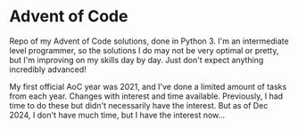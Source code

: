 # Advent of Code

Repo of my Advent of Code solutions, done in Python 3. I'm an intermediate level programmer, so the solutions I do may not be very optimal or pretty, but I'm improving on my skills day by day. Just don't expect anything incredibly advanced!

My first official AoC year was 2021, and I've done a limited amount of tasks from each year. Changes with interest and time available. Previously, I had time to do these but didn't necessarily have the interest. But as of Dec 2024, I don't have much time, but I have the interest now...
